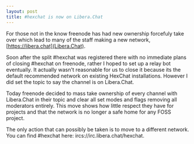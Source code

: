 ```yaml
---
layout: post
title: #hexchat is now on Libera.Chat
---
```


For those not in the know freenode has had new ownership forcefuly take over which lead to many of the staff making a new network, [https://libera.chat](Libera.Chat).

Soon after the split #hexchat was registered there with no immediate
plans of closing #hexchat on freenode, rather I hoped to set up a relay bot eventually. It actually wasn't reasonable for us to close it because its the default recommended network on existing HexChat installations. However I did set the topic to say the channel is on Libera.Chat.

Today freenode decided to mass take ownership of every channel
with Libera.Chat in their topic and clear all set modes and flags
removing all moderators entirely. This move shows how little respect they have for projects and that the network is no longer a safe home for any FOSS project.

The only action that can possibly be taken is to move to a different network. You can find #hexchat here: ircs://irc.libera.chat/hexchat.
